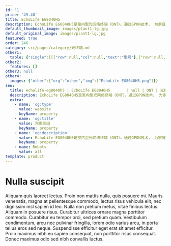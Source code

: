```yaml
---
id: '1'
price: '49.40'
title: EchoLife EG8040H5
description: EchoLife EG8040H5是室内型光网络终端（ONT）。通过GPON技术， 为家庭 和企业用户提供超宽带接入。EG8040H5提供四个GE以太网接口。EG8040H5 具有高性能的业务转发能力，保证了互联网和高清视频业务的良好体验。因此，EG8040H5为网络提供了完善的终端解决方案和面向未来的业务支撑能力。
default_thumbnail_image: images/plant1-lg.jpg
default_original_image: images/plant1-lg.jpg
featured: true
order: 246
category: src/pages/category/光终端.md
other1: 
  table: {"single":[[{"row":null,"col":null,"text":"型号"},{"row":null,"col":null,"text":"EG8040H5"}],[{"row":null,"col":null,"text":"尺寸（高×宽×深）"},{"row":null,"col":null,"text":"30 mm x 168 mm x 115 mm"}],[{"row":null,"col":null,"text":"重    量"},{"row":null,"col":null,"text":"约 220 g"}],[{"row":null,"col":null,"text":"工作环境温度"},{"row":null,"col":null,"text":"0°C to +40°C"}],[{"row":null,"col":null,"text":"工作环境湿度"},{"row":null,"col":null,"text":"5% RH ～ 95% RH，非凝结"}],[{"row":null,"col":null,"text":"电源适配输入"},{"row":null,"col":null,"text":"100V to 240V AC, 50/60 Hz"}],[{"row":null,"col":null,"text":"整机供电"},{"row":null,"col":null,"text":"1 11V to 14V DC, 1A"}],[{"row":null,"col":null,"text":"安装方式"},{"row":null,"col":null,"text":"桌面 或 挂墙"}],[{"row":null,"col":null,"text":"静态功耗*"},{"row":null,"col":null,"text":"2.8W"}],[{"row":null,"col":null,"text":"最大功耗*"},{"row":null,"col":null,"text":"4.7W"}],[{"row":null,"col":null,"text":"网络侧接口"},{"row":null,"col":null,"text":"GPON"}],[{"row":null,"col":null,"text":"用户侧接口"},{"row":null,"col":null,"text":"4 GE"}],[{"row":null,"col":null,"text":"光纤接口"},{"row":null,"col":null,"text":"SC/APC"}],[{"row":null,"col":null,"text":"光纤连接器"},{"row":null,"col":null,"text":"SC/UPC"}],[{"row":null,"col":null,"text":"指示灯"},{"row":null,"col":null,"text":"POWER/PON/LOS/LAN"}]]}
other2:
  features: []
other3: null
other4:
  images: {"other":{"org":"other","img":["EchoLife EG8040H5.png"]}}
seo:
  title: echolife-eg8040h5 | EchoLife EG8040H5		 | null | ONT | 光终端 | 企业光网络
  description: EchoLife EG8040H5是室内型光网络终端（ONT）。通过GPON技术， 为家庭 和企业用户提供超宽带接入。EG8040H5提供四个GE以太网接口。EG8040H5 具有高性能的业务转发能力，保证了互联网和高清视频业务的良好体验。因此，EG8040H5为网络提供了完善的终端解决方案和面向未来的业务支撑能力。
  extra:
    - name: 'og:type'
      value: website
      keyName: property
    - name: 'og:title'
      value: 河南网田
      keyName: property
    - name: 'og:description'
      value: EchoLife EG8040H5是室内型光网络终端（ONT）。通过GPON技术， 为家庭 和企业用户提供超宽带接入。EG8040H5提供四个GE以太网接口。EG8040H5 具有高性能的业务转发能力，保证了互联网和高清视频业务的良好体验。因此，EG8040H5为网络提供了完善的终端解决方案和面向未来的业务支撑能力。
      keyName: property
    - name: Robots
      value: all
template: product
---
```


# Nulla suscipit

Aliquam quis laoreet lectus. Proin non mattis nulla, quis posuere mi. Mauris venenatis, magna at pellentesque commodo, lectus risus vehicula elit, nec dignissim nisl sapien id leo. Nulla non pretium metus, vitae finibus lectus. Aliquam in posuere risus. Curabitur ultrices ornare magna porttitor commodo. Curabitur eu tempor orci, sed pretium quam. Vestibulum condimentum, arcu nec pulvinar fringilla, lorem odio varius arcu, in porta tellus eros sed neque. Suspendisse efficitur eget erat sit amet efficitur. Proin maximus nibh eu sapien consequat, non porttitor risus consequat. Donec maximus odio sed nibh convallis luctus.